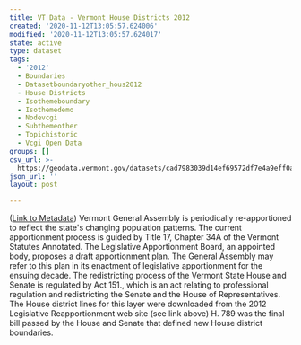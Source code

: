 ```yaml
---
title: VT Data - Vermont House Districts 2012
created: '2020-11-12T13:05:57.624006'
modified: '2020-11-12T13:05:57.624017'
state: active
type: dataset
tags:
  - '2012'
  - Boundaries
  - Datasetboundaryother_hous2012
  - House Districts
  - Isothemeboundary
  - Isothemedemo
  - Nodevcgi
  - Subthemeother
  - Topichistoric
  - Vcgi Open Data
groups: []
csv_url: >-
  https://geodata.vermont.gov/datasets/cad7983039d14ef69572df7e4a9eff0a_25.csv?outSR=%7B%22latestWkid%22%3A32145%2C%22wkid%22%3A32145%7D
json_url: ''
layout: post

---
```

(<a href='http://maps.vcgi.vermont.gov/gisdata/metadata/BoundaryOther_HOUS2012.htm' target='_blank'>Link to Metadata</a>) Vermont General Assembly is periodically re-apportioned to reflect the state's changing population patterns. The current apportionment process is guided by Title 17, Chapter 34A of the Vermont Statutes Annotated. The Legislative Apportionment Board, an appointed body, proposes a draft apportionment plan. The General Assembly may refer to this plan in its enactment of legislative apportionment for the ensuing decade. The redistricting process of the Vermont State House and Senate is regulated by Act 151., which is an act relating to professional regulation and redistricting the Senate and the House of Representatives. The House district lines for this layer were downloaded from the 2012 Legislative Reapportionment web site (see link above) H. 789 was the final bill passed by the House and Senate that defined new House district boundaries.
